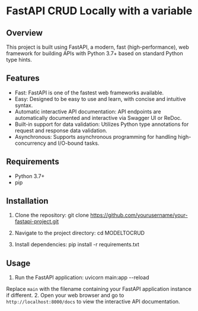 # FastAPI CRUD Locally with a variable

## Overview
This project is built using FastAPI, a modern, fast (high-performance), web framework for building APIs with Python 3.7+ based on standard Python type hints.

## Features
- Fast: FastAPI is one of the fastest web frameworks available.
- Easy: Designed to be easy to use and learn, with concise and intuitive syntax.
- Automatic interactive API documentation: API endpoints are automatically documented and interactive via Swagger UI or ReDoc.
- Built-in support for data validation: Utilizes Python type annotations for request and response data validation.
- Asynchronous: Supports asynchronous programming for handling high-concurrency and I/O-bound tasks.

## Requirements
- Python 3.7+
- pip

## Installation
1. Clone the repository:
git clone https://github.com/yourusername/your-fastapi-project.git

2. Navigate to the project directory:
cd MODELTOCRUD

3. Install dependencies:
pip install -r requirements.txt


## Usage
1. Run the FastAPI application:
uvicorn main:app --reload

Replace `main` with the filename containing your FastAPI application instance if different.
2. Open your web browser and go to `http://localhost:8000/docs` to view the interactive API documentation.
